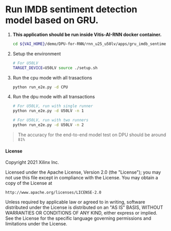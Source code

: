# Run IMDB sentiment detection model based on GRU.

1. **This application should be run inside Vitis-AI-RNN docker container.**
    ```sh
    cd ${VAI_HOME}/demo/DPU-for-RNN/rnn_u25_u50lv/apps/gru_imdb_sentiment_detection/
    ```

1. Setup the environment
    ```sh
    # For U50LV
    TARGET_DEVICE=U50LV source ./setup.sh
    ```

1. Run the cpu mode with all trasactions
    ```sh
    python run_e2e.py -d CPU
    ```

1. Run the dpu mode with all transactions
    ```sh
    # For U50LV, run with single runner
    python run_e2e.py -d U50LV -n 1

    # For U50LV, run with two runners
    python run_e2e.py -d U50LV -n 2
    ```

> The accuracy for the end-to-end model test on DPU should be around `81%`

#### License
Copyright 2021 Xilinx Inc.

Licensed under the Apache License, Version 2.0 (the "License");
you may not use this file except in compliance with the License.
You may obtain a copy of the License at

    http://www.apache.org/licenses/LICENSE-2.0

Unless required by applicable law or agreed to in writing, software
distributed under the License is distributed on an "AS IS" BASIS,
WITHOUT WARRANTIES OR CONDITIONS OF ANY KIND, either express or implied.
See the License for the specific language governing permissions and
limitations under the License.
